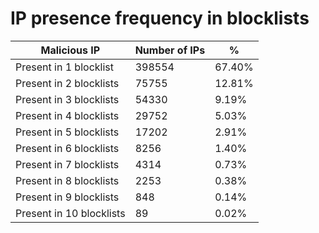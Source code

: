 # IP presence frequency in blocklists
| Malicious IP | Number of IPs | % |
|----|----|----|
| Present in 1 blocklist | 398554 | 67.40% |
| Present in 2 blocklists | 75755 | 12.81% |
| Present in 3 blocklists | 54330 | 9.19% |
| Present in 4 blocklists | 29752 | 5.03% |
| Present in 5 blocklists | 17202 | 2.91% |
| Present in 6 blocklists | 8256 | 1.40% |
| Present in 7 blocklists | 4314 | 0.73% |
| Present in 8 blocklists | 2253 | 0.38% |
| Present in 9 blocklists | 848 | 0.14% |
| Present in 10 blocklists | 89 | 0.02% |
